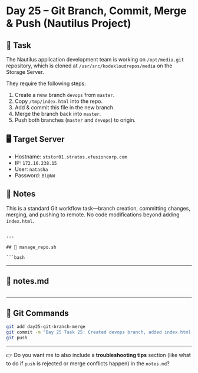 # Day 25 – Git Branch, Commit, Merge & Push (Nautilus Project)

## 🔧 Task

The Nautilus application development team is working on `/opt/media.git` repository, which is cloned at `/usr/src/kodekloudrepos/media` on the Storage Server.

They require the following steps:

1. Create a new branch `devops` from `master`.
2. Copy `/tmp/index.html` into the repo.
3. Add & commit this file in the new branch.
4. Merge the branch back into `master`.
5. Push both branches (`master` and `devops`) to origin.

## 🖥️ Target Server

- Hostname: `ststor01.stratos.xfusioncorp.com`
- IP: `172.16.238.15`
- User: `natasha`
- Password: `Bl@kW`

## 📌 Notes

This is a standard Git workflow task—branch creation, committing changes, merging, and pushing to remote. No code modifications beyond adding `index.html`.

````

---

## 🔁 manage_repo.sh

```bash

````

---

## 📘 notes.md

````markdown


````

---

## 🚀 Git Commands
```bash
git add day25-git-branch-merge
git commit -m "Day 25 Task 25: Created devops branch, added index.html, merged to master and pushed to origin"
git push
````

---

👉 Do you want me to also include a **troubleshooting tips** section (like what to do if `push` is rejected or merge conflicts happen) in the `notes.md`?

